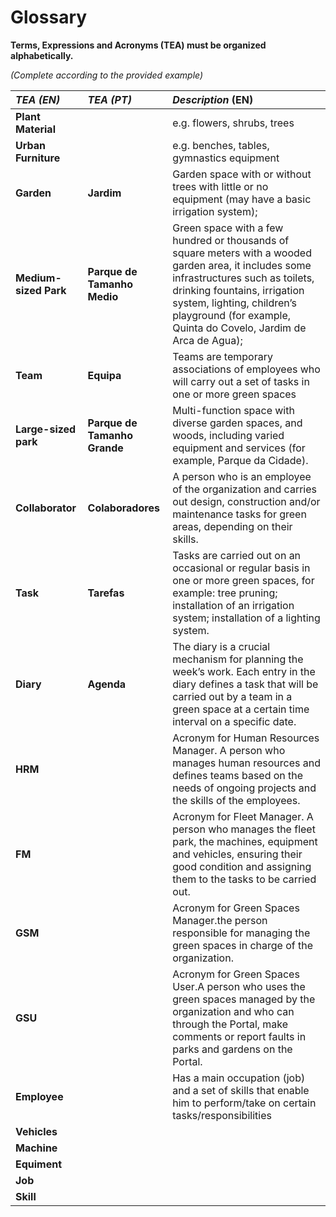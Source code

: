 # Glossary

**Terms, Expressions and Acronyms (TEA) must be organized alphabetically.**

_(Complete according to the provided example)_

| **_TEA (EN)_**        | **_TEA (PT)_**               | **_Description_** (EN)                                                                                                                                                                                                                                                    |                                       
|:----------------------|:-----------------------------|:--------------------------------------------------------------------------------------------------------------------------------------------------------------------------------------------------------------------------------------------------------------------------|
| **Plant Material**    |                              | e.g. flowers, shrubs, trees                                                                                                                                                                                                                                               |
| **Urban Furniture**   |                              | e.g. benches, tables, gymnastics equipment                                                                                                                                                                                                                                |
| **Garden**            | **Jardim**                   | Garden space with or without trees with little or no equipment (may have a basic irrigation system);                                                                                                                                                                      |
| **Medium-sized Park** | **Parque de Tamanho Medio**  | Green space with a few hundred or thousands of square meters with a wooded garden area, it includes some infrastructures such as toilets, drinking fountains, irrigation system, lighting, children’s playground (for example, Quinta do Covelo, Jardim de Arca de Agua); |
| **Team**              | **Equipa**                   | Teams are temporary associations of employees who will carry out a set of tasks in one or more green spaces                                                                                                                                                               |
| **Large-sized park**  | **Parque de Tamanho Grande** | Multi-function space with diverse garden spaces, and woods, including varied equipment and services (for example, Parque da Cidade).                                                                                                                                      |
| **Collaborator**      | **Colaboradores**            | A person who is an employee of the organization and carries out design, construction and/or maintenance tasks for green areas, depending on their skills.                                                                                                                 |
| **Task**              | **Tarefas**                  | Tasks are carried out on an occasional or regular basis in one or more green spaces, for example: tree pruning; installation of an irrigation system; installation of a lighting system.                                                                                  |
| **Diary**             | **Agenda**                   | The diary is a crucial mechanism for planning the week’s work. Each entry in the diary defines a task that will be carried out by a team in a green space at a certain time interval on a specific date.                                                                  |
| **HRM**               |                              | Acronym for Human Resources Manager. A person who manages human resources and defines teams based on the needs of ongoing projects and the skills of the employees.                                                                                                       |
| **FM**                |                              | Acronym for Fleet Manager. A person who manages the fleet park, the machines, equipment and vehicles, ensuring their good condition and assigning them to the tasks to be carried out.                                                                                    |
| **GSM**               |                              | Acronym for Green Spaces Manager.the person responsible for managing the green spaces in charge of the organization.                                                                                                                                                      |
| **GSU**               |                              | Acronym for Green Spaces User.A person who uses the green spaces managed by the organization and who can through the Portal, make comments or report faults in parks and gardens on the Portal.                                                                           |
| **Employee**          |                              | Has a main occupation (job) and a set of skills that enable him to perform/take on certain tasks/responsibilities                                                                                                                                                         |
| **Vehicles**          |                              |                                                                                                                                                                                                                                                                           |
| **Machine**           |                              |                                                                                                                                                                                                                                                                           |
| **Equiment**          |                              |                                                                                                                                                                                                                                                                           |
| **Job**               |                              |                                                                                                                                                                                                                                                                           |
| **Skill**             |                              |                                                                                                                                                                                                                                                                           |






